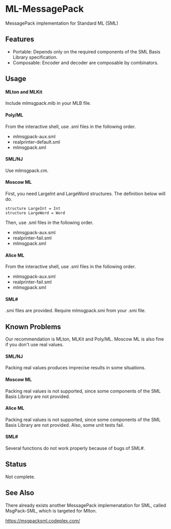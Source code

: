 ML-MessagePack
==============

MessagePack implementation for Standard ML (SML)

Features
--------

- Portable: Depends only on the required components of the SML Basis Library specification.
- Composable: Encoder and decoder are composable by combinators.

Usage
-----

#### MLton and MLKit

Include mlmsgpack.mlb in your MLB file.

#### Poly/ML

From the interactive shell, use .sml files in the following order.

- mlmsgpack-aux.sml
- realprinter-default.sml
- mlmsgpack.sml

#### SML/NJ

Use mlmsgpack.cm.

#### Moscow ML

First, you need LargeInt and LargeWord structures. The definition below will do.

    structure LargeInt = Int
    structure LargeWord = Word

Then, use .sml files in the following order.

- mlmsgpack-aux.sml
- realprinter-fail.sml
- mlmsgpack.sml

#### Alice ML

From the interactive shell, use .sml files in the following order.

- mlmsgpack-aux.sml
- realprinter-fail.sml
- mlmsgpack.sml

#### SML#

.smi files are provided. Require mlmsgpack.smi from your .smi file.

Known Problems
--------------

Our recommendation is MLton, MLKit and Poly/ML. Moscow ML is also fine if you don't use real values.

#### SML/NJ

Packing real values produces imprecise results in some situations.

#### Moscow ML

Packing real values is not supported, since some components of the SML Basis Library are not provided.

#### Alice ML

Packing real values is not supported, since some components of the SML Basis Library are not provided.
Also, some unit tests fail.

#### SML#

Several functions do not work properly because of bugs of SML#.

Status
------

Not complete.

See Also
--------

There already exists another MessagePack implemenatation for SML, 
called MsgPack-SML, which is targeted for Mlton.

https://msgpacksml.codeplex.com/
